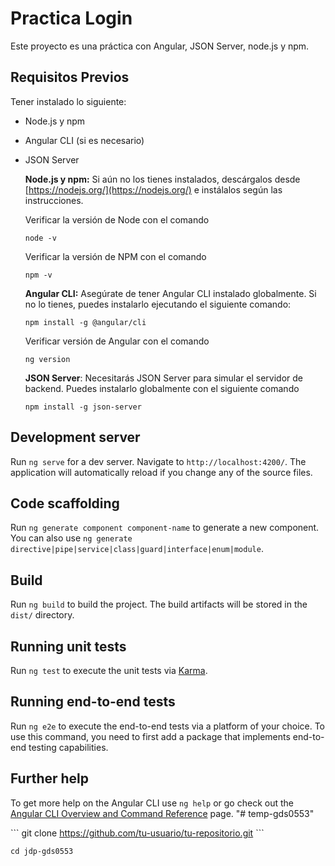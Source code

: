 # Practica Login

Este proyecto es una práctica con Angular, JSON Server, node.js y npm.

## Requisitos Previos

Tener instalado lo siguiente:

- Node.js y npm
- Angular CLI (si es necesario)
- JSON Server

    **Node.js y npm:**
    Si aún no los tienes instalados, descárgalos desde [https://nodejs.org/](https://nodejs.org/) e instálalos según las instrucciones.

    Verificar la versión de Node con el comando 
    ```
    node -v
    ```

    Verificar la versión de NPM con el comando 
    ```
    npm -v
    ```

    **Angular CLI:** Asegúrate de tener Angular CLI instalado globalmente. Si no lo tienes, puedes instalarlo ejecutando el siguiente comando:

   ```
   npm install -g @angular/cli
   ```
    Verificar versión de Angular con el comando 
    ```
    ng version
    ```

    **JSON Server**: Necesitarás JSON Server para simular el servidor de backend. Puedes instalarlo globalmente con el siguiente comando
    ```
    npm install -g json-server
    ```

## Development server

Run `ng serve` for a dev server. Navigate to `http://localhost:4200/`. The application will automatically reload if you change any of the source files.

## Code scaffolding

Run `ng generate component component-name` to generate a new component. You can also use `ng generate directive|pipe|service|class|guard|interface|enum|module`.

## Build

Run `ng build` to build the project. The build artifacts will be stored in the `dist/` directory.

## Running unit tests

Run `ng test` to execute the unit tests via [Karma](https://karma-runner.github.io).

## Running end-to-end tests

Run `ng e2e` to execute the end-to-end tests via a platform of your choice. To use this command, you need to first add a package that implements end-to-end testing capabilities.

## Further help

To get more help on the Angular CLI use `ng help` or go check out the [Angular CLI Overview and Command Reference](https://angular.io/cli) page.
"# temp-gds0553" 

\```
    git clone https://github.com/tu-usuario/tu-repositorio.git
\```

```
cd jdp-gds0553
```
